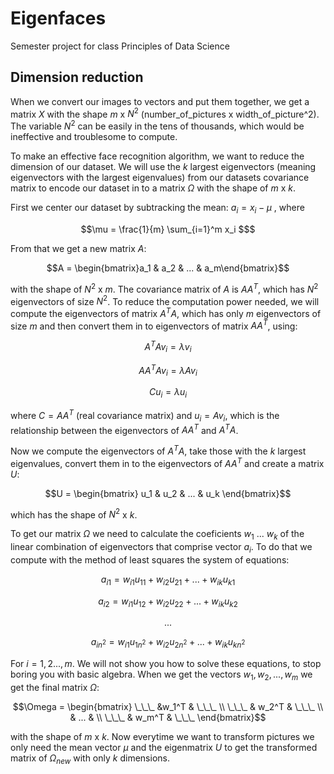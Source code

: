 # Eigenfaces
Semester project for class Principles of Data Science

## Dimension reduction
 When we convert our images to vectors and put them together, we get a matrix $X$ with the shape $m$ x $N^2$ (number_of_pictures x width_of_picture^2). The variable $N^2$ can be easily in the tens of thousands, which would be ineffective and troublesome to compute.

 To make an effective face recognition algorithm, we want to reduce the dimension of our dataset. We will use the $k$ largest eigenvectors (meaning eigenvectors with the largest eigenvalues) from our datasets covariance matrix to encode our dataset in to a matrix $\Omega$ with the shape of $m$ x $k$.

 First we center our dataset by subtracking the mean:
 $a_i =  x_i - \mu$ , where  
 ```math
 \mu = \frac{1}{m} \sum_{i=1}^m x_i $
 ```
 From that we get a new matrix $A$: 
```math
A = \begin{bmatrix}a_1 & a_2 & ... & a_m\end{bmatrix}
```
 with the shape of $N^2$ x $m$. The covariance matrix of $A$ is $AA^T$, which has $N^2$ eigenvectors of size $N^2$. To reduce the computation power needed, we will compute the eigenvectors of matrix $A^TA$, which has only $m$ eigenvectors of size $m$ and then convert them in to  eigenvectors of matrix $AA^T$, using:
 ```math
 A^TAv_i = \lambda v_i
 ```
```math
 AA^TAv_i = \lambda A v_i
 ```
```math
 Cu_i = \lambda u_i
 ```
 where $C = AA^T$ (real covariance matrix) and $u_i = Av_i$, which is the relationship between the eigenvectors of $AA^T$ and $A^TA$.

 Now we compute the eigenvectors of $A^TA$, take those with the $k$ largest eigenvalues, convert them in to the eigenvectors of $AA^T$ and create a matrix $U$:
  ```math
 U = \begin{bmatrix}
    u_1 & u_2 & ... & u_k
 \end{bmatrix}
 ```
 which has the shape of $N^2$ x $k$.

 To get our matrix $\Omega$ we need to calculate the coeficients $w_1$ ... $w_k$ of the linear combination of eigenvectors that comprise vector $a_i$. To do that we compute with the method of least squares the system of equations:
```math
 a_{i1} = w_{i1} u_{11} + w_{i2} u_{21} + ... + w_{ik} u_{k1}
 ```
  ```math
 a_{i2} = w_{i1} u_{12} + w_{i2} u_{22} + ... + w_{ik} u_{k2}
 ```
  ```math
 ...
 ```
  ```math
 a_{in^2} = w_{i1} u_{1n^2} + w_{i2} u_{2n^2} + ... + w_{ik} u_{kn^2}
 ```

 For $i = {1,2 ... , m}$. We will not show you how to solve these equations, to stop boring you with basic algebra. When we get the vectors $w_1, w_2, ... , w_m$ we get the final matrix $\Omega$:
 ```math
\Omega =
\begin{bmatrix}
\_\_\_ &w_1^T & \_\_\_ \\
\_\_\_ & w_2^T & \_\_\_ \\
 & ... & \\
\_\_\_ & w_m^T & \_\_\_
\end{bmatrix}
 ```
 with the shape of $m$ x $k$. Now everytime we want to transform pictures we only need the mean vector $\mu$ and the eigenmatrix $U$ to get the transformed matrix of $\Omega_{new}$ with only $k$ dimensions.